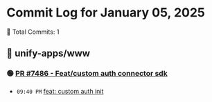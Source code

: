 # Commit Log for January 05, 2025

📝 Total Commits: 1

## 📁 unify-apps/www

### 🟢 [PR #7486 - Feat/custom auth connector sdk](https://github.com/unify-apps/www/pull/7486)

- `09:40 PM` [feat: custom auth init](https://github.com/unify-apps/www/commit/91689bb645abc0e251fe193222c5e89ec9a032a2)


